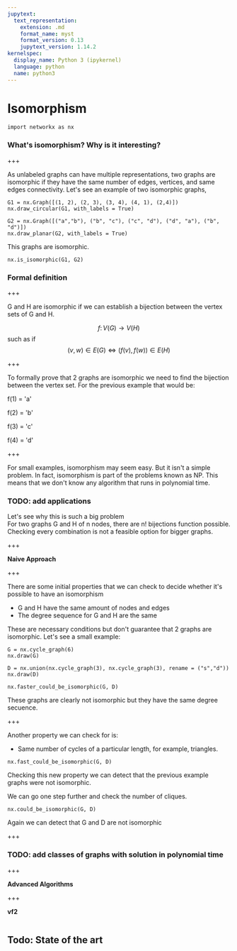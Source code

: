 ```yaml
---
jupytext:
  text_representation:
    extension: .md
    format_name: myst
    format_version: 0.13
    jupytext_version: 1.14.2
kernelspec:
  display_name: Python 3 (ipykernel)
  language: python
  name: python3
---
```


# **Isomorphism**

```{code-cell} ipython3
import networkx as nx
```

### What's isomorphism? Why is it interesting?

+++

As unlabeled graphs can have multiple representations, two graphs are isomorphic if they have the same number of edges, vertices, and same edges connectivity. Let's see an example of two isomorphic graphs, 

```{code-cell} ipython3
G1 = nx.Graph([(1, 2), (2, 3), (3, 4), (4, 1), (2,4)])
nx.draw_circular(G1, with_labels = True)
```

```{code-cell} ipython3
G2 = nx.Graph([("a","b"), ("b", "c"), ("c", "d"), ("d", "a"), ("b", "d")])
nx.draw_planar(G2, with_labels = True)
```

This graphs are isomorphic. 

```{code-cell} ipython3
nx.is_isomorphic(G1, G2)
```

### **Formal definition**

+++

G and H are isomorphic if we can establish a bijection between the vertex sets of G and H. 

$${\displaystyle f\colon V(G)\to V(H)}$$
such as if $$(v, w) \in E(G) \iff (f(v), f(w)) \in E(H)$$

+++

To formally prove that 2 graphs are isomorphic we need to find the bijection between the vertex set. For the previous example that would be: 

f(1) = 'a'

f(2) = 'b'

f(3) = 'c'

f(4) = 'd'

+++

For small examples, isomorphism may seem easy. But it isn't a simple problem. In fact, isomorphism is part of the problems known as NP. This means that we don't know any algorithm that runs in polynomial time.

### TODO: add applications 

Let's see why this is such a big problem  
For two graphs G and H of n nodes, there are n! bijections function possible. Checking every combination is not a feasible option for bigger graphs. 

+++

 **Naive Approach**

+++

There are some initial properties that we can check to decide whether it's possible to have an isomorphism
- G and H have the same amount of nodes and edges 
- The degree sequence for G and H are the same

These are necessary conditions but don't guarantee that 2 graphs are isomorphic. Let's see a small example:

```{code-cell} ipython3
G = nx.cycle_graph(6)
nx.draw(G)
```

```{code-cell} ipython3
D = nx.union(nx.cycle_graph(3), nx.cycle_graph(3), rename = ("s","d"))
nx.draw(D)
```

```{code-cell} ipython3
nx.faster_could_be_isomorphic(G, D)
```

These graphs are clearly not isomorphic but they have the same degree secuence. 

+++

Another property we can check for is: 
- Same number of cycles of a particular length, for example, triangles. 

```{code-cell} ipython3
nx.fast_could_be_isomorphic(G, D)
```

Checking this new property we can detect that the previous example graphs were not isomorphic. 

We can go one step further and check the number of cliques. 

```{code-cell} ipython3
nx.could_be_isomorphic(G, D)
```

Again we can detect that G and D are not isomorphic

+++

### TODO: add classes of graphs with solution in polynomial time

+++

**Advanced Algorithms**

+++

**vf2**

```{code-cell} ipython3

```

## Todo: State of the art
